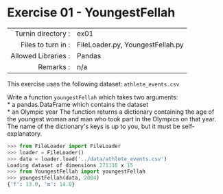 # Exercise 01 - YoungestFellah

|                         |                    |
| -----------------------:| ------------------ |
|   Turnin directory :    |  ex01              |
|   Files to turn in :    |  FileLoader.py, YoungestFellah.py |
|   Allowed Libraries :   |  Pandas            |
|   Remarks :             |  n/a               |

This exercise uses the following dataset: `athlete_events.csv`

Write a function `youngestFellah` which takes two arguments:  
	* a pandas.DataFrame which contains the dataset  
	* an Olympic year
The function returns a dictionary containing the age of the youngest woman and man who took part in the Olympics on that year. The name of the dictionary's keys is up to you, but it must be self-explanatory.

```python
>>> from FileLoader import FileLoader
>>> loader = FileLoader()
>>> data = loader.load('../data/athlete_events.csv')
Loading dataset of dimensions 271116 x 15
>>> from YoungestFellah import youngestFellah
>>> youngestFellah(data, 2004)
{'f': 13.0, 'm': 14.0}
```
